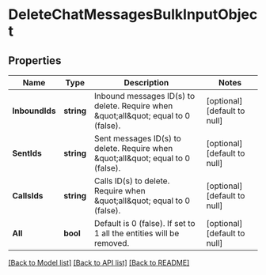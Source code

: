 # DeleteChatMessagesBulkInputObject

## Properties
Name | Type | Description | Notes
------------ | ------------- | ------------- | -------------
**InboundIds** | **string** | Inbound messages ID(s) to delete. Require when \&quot;all\&quot; equal to 0 (false). | [optional] [default to null]
**SentIds** | **string** | Sent messages ID(s) to delete. Require when \&quot;all\&quot; equal to 0 (false). | [optional] [default to null]
**CallsIds** | **string** | Calls ID(s) to delete. Require when \&quot;all\&quot; equal to 0 (false). | [optional] [default to null]
**All** | **bool** | Default is 0 (false). If set to 1 all the entities will be removed. | [optional] [default to null]

[[Back to Model list]](../README.md#documentation-for-models) [[Back to API list]](../README.md#documentation-for-api-endpoints) [[Back to README]](../README.md)


